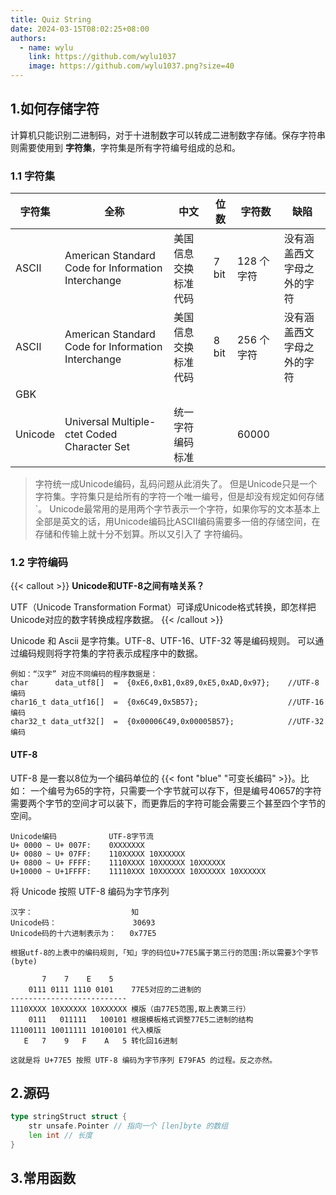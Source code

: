 ```yaml
---
title: Quiz String
date: 2024-03-15T08:02:25+08:00
authors:
  - name: wylu
    link: https://github.com/wylu1037
    image: https://github.com/wylu1037.png?size=40
---
```


## 1.如何存储字符
计算机只能识别二进制码，对于十进制数字可以转成二进制数字存储。保存字符串则需要使用到 **字符集**，字符集是所有字符编号组成的总和。

### 1.1 字符集
|字符集|全称|中文|位数|字符数|缺陷|
|---|---|--|---|---|---|
|ASCII| American Standard Code for Information Interchange|美国信息交换标准代码|7 bit|128 个字符|没有涵盖西文字母之外的字符|
|ASCII| American Standard Code for Information Interchange|美国信息交换标准代码|8 bit|256 个字符|没有涵盖西文字母之外的字符|
|GBK||||||
|Unicode|Universal Multiple-ctet Coded Character Set|统一字符编码标准||60000|

> 字符统一成Unicode编码，乱码问题从此消失了。 但是Unicode只是一个字符集。字符集只是给所有的字符一个唯一编号，但是却没有规定如何存储`。 Unicode最常用的是用两个字节表示一个字符，如果你写的文本基本上全部是英文的话，用Unicode编码比ASCII编码需要多一倍的存储空间，在存储和传输上就十分不划算。所以又引入了 字符编码。

### 1.2 字符编码

{{< callout >}}
**Unicode和UTF-8之间有啥关系？**

UTF（Unicode Transformation Format）可译成Unicode格式转换，即怎样把Unicode对应的数字转换成程序数据。
{{< /callout >}}

Unicode 和 Ascii 是字符集。UTF-8、UTF-16、UTF-32 等是编码规则。 可以通过编码规则将字符集的字符表示成程序中的数据。
```shell
例如：“汉字” 对应不同编码的程序数据是：
char      data_utf8[]  =  {0xE6,0xB1,0x89,0xE5,0xAD,0x97};    //UTF-8编码
char16_t data_utf16[]  =  {0x6C49,0x5B57};                    //UTF-16编码
char32_t data_utf32[]  =  {0x00006C49,0x00005B57};            //UTF-32编码
```

#### UTF-8
UTF-8 是一套以8位为一个编码单位的 {{< font "blue" "可变长编码" >}}。比如： 一个编号为65的字符，只需要一个字节就可以存下，但是编号40657的字符需要两个字节的空间才可以装下，而更靠后的字符可能会需要三个甚至四个字节的空间。
```shell
Unicode编码　          UTF-8字节流
U+ 0000 ~ U+ 007F:    0XXXXXXX
U+ 0080 ~ U+ 07FF:    110XXXXX 10XXXXXX
U+ 0800 ~ U+ FFFF:    1110XXXX 10XXXXXX 10XXXXXX
U+10000 ~ U+1FFFF:    11110XXX 10XXXXXX 10XXXXXX 10XXXXXX
```

将 Unicode 按照 UTF-8 编码为字节序列
```shell
汉字：                      知
Unicode码：                 30693
Unicode码的十六进制表示为：   0x77E5

根据utf-8的上表中的编码规则,「知」字的码位U+77E5属于第三行的范围:所以需要3个字节(byte)

       7    7    E    5    
    0111 0111 1110 0101    77E5对应的二进制的 
--------------------------
1110XXXX 10XXXXXX 10XXXXXX 模版（由77E5范围,取上表第三行）
    0111   011111   100101 根据模板格式调整77E5二进制的结构
11100111 10011111 10100101 代入模版
   E   7    9   F    A   5 转化回16进制
   
这就是将 U+77E5 按照 UTF-8 编码为字节序列 E79FA5 的过程。反之亦然。
```
## 2.源码
```go {filename="runtime/string.go"}
type stringStruct struct {
	str unsafe.Pointer // 指向一个 [len]byte 的数组
	len int // 长度
}
```

## 3.常用函数
